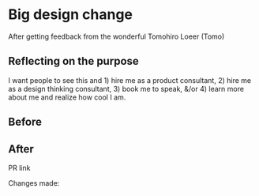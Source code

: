 # Big design change

After getting feedback from the wonderful Tomohiro Loeer (Tomo)

## Reflecting on the purpose

I want people to see this and 1) hire me as a product consultant, 2) hire me as a design thinking consultant, 3) book me to speak, &/or 4) learn more about me and realize how cool I am.

## Before


## After

PR link

Changes made:
